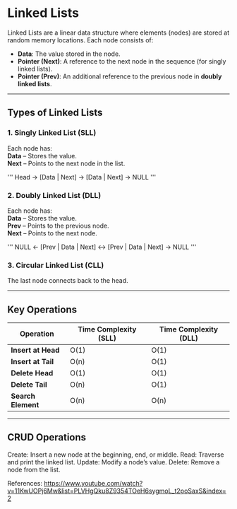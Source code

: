 # Linked Lists

Linked Lists are a linear data structure where elements (nodes) are stored at random memory locations. Each node consists of:  
- **Data**: The value stored in the node.  
- **Pointer (Next)**: A reference to the next node in the sequence (for singly linked lists).  
- **Pointer (Prev)**: An additional reference to the previous node in **doubly linked lists**.  

---

## Types of Linked Lists
### 1. Singly Linked List (SLL)
Each node has:  
**Data** – Stores the value.  
**Next** – Points to the next node in the list.  

'''
Head → [Data | Next] → [Data | Next] → NULL
'''

### 2. Doubly Linked List (DLL)
Each node has:  
**Data** – Stores the value.  
**Prev** – Points to the previous node.  
**Next** – Points to the next node.  

'''
NULL ← [Prev | Data | Next] ↔ [Prev | Data | Next] → NULL
'''


### 3. Circular Linked List (CLL)
The last node connects back to the head.  

---

## Key Operations
| Operation          | Time Complexity (SLL) | Time Complexity (DLL) |
|-------------------|----------------------|----------------------|
| **Insert at Head** | O(1)                 | O(1)                 |
| **Insert at Tail** | O(n)                 | O(1)                 |
| **Delete Head**    | O(1)                 | O(1)                 |
| **Delete Tail**    | O(n)                 | O(1)                 |
| **Search Element** | O(n)                 | O(n)                 |

---

## CRUD Operations
Create: Insert a new node at the beginning, end, or middle.
Read: Traverse and print the linked list.
Update: Modify a node’s value.
Delete: Remove a node from the list.










References: https://www.youtube.com/watch?v=11KwUOPj6Mw&list=PLVHgQku8Z9354TOeH6sygmoL_t2poSaxS&index=2

